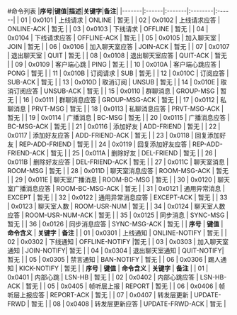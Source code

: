 #命令列表
|**序号**|**键值**|**描述**|**关键字**|**备注**|
|-------|:------|:-------|:--------|:------|
| 01 | 0x0101 | 上线请求 | ONLINE | 暂无 |
| 02 | 0x0102 |	上线请求应答 |	ONLINE-ACK | 暂无 |
| 03 | 0x0103 | 下线请求 | OFFLINE | 暂无 |
| 04 | 0x0104 | 下线请求应答 | OFFLINE-ACK | 暂无 |
| 05 | 0x0105 | 加入聊天室 | JOIN | 暂无 |
| 06 | 0x0106 | 加入聊天室应答 | JOIN-ACK | 暂无 |
| 07 | 0x0107 | 退出聊天室 | QUIT | 暂无 |
| 08 | 0x0108 | 退出聊天室应答 | QUIT-ACK | 暂无 |
| 09 | 0x0109 | 客户端心跳 | PING | 暂无 |
| 10 | 0x010A | 客户端心跳应答 | PONG | 暂无 |
| 11 | 0x010B | 订阅请求 | SUB | 暂无 |
| 12 | 0x010C | 订阅应答 | SUB-ACK | 暂无 |
| 13 | 0x010D | 取消订阅 | UNSUB | 暂无 |
| 14 | 0x010E | 取消订阅应答 | UNSUB-ACK | 暂无 |
| 15 | 0x0110 | 群聊消息 | GROUP-MSG | 暂无 |
| 16 | 0x0111 | 群聊消息应答 | GROUP-MSG-ACK | 暂无 |
| 17 | 0x0112 | 私聊消息 | PRVT-MSG | 暂无 |
| 18 | 0x0113 | 私聊消息应答 | PRVT-MSG-ACK | 暂无 |
| 19 | 0x0114 | 广播消息 | BC-MSG | 暂无 |
| 20 | 0x0115 | 广播消息应答 | BC-MSG-ACK | 暂无 |
| 21 | 0x0116 | 添加好友 | ADD-FRIEND | 暂无 |
| 22 | 0x0117 | 添加好友应答 | ADD-FRIEND-ACK | 暂无 |
| 23 | 0x0118 | 回复添加好友 | REP-ADD-FRIEND | 暂无 |
| 24 | 0x0119 | 回复添加好友应答 | REP-ADD-FRIEND-ACK | 暂无 |
| 25 | 0x011A | 删除好友 | DEL-FRIEND | 暂无 |
| 26 | 0x011B | 删除好友应答 | DEL-FRIEND-ACK | 暂无 |
| 27 | 0x011C | 聊天室消息 | ROOM-MSG | 暂无 |
| 28 | 0x011D | 聊天室消息应答 | ROOM-MSG-ACK | 暂无 |
| 29 | 0x011E | 聊天室广播消息 | ROOM-BC-MSG | 暂无 |
| 30 | 0x0120 | 聊天室广播消息应答 | ROOM-BC-MSG-ACK | 暂无 |
| 31 | 0x0121 | 通用异常消息 | EXCEPT | 暂无 |
| 32 | 0x0122 | 通用异常消息应答 | EXCEPT-ACK | 暂无 |
| 33 | 0x0123 | 聊天室人数 | ROOM-USR-NUM | 暂无 |
| 34 | 0x0124 | 聊天室人数应答 | ROOM-USR-NUM-ACK | 暂无 |
| 35 | 0x0125 | 同步消息 | SYNC-MSG | 暂无 |
| 36 | 0x0126 | 同步消息应答 | SYNC-MSG-ACK | 暂无 |
| **序号** | **键值** | **命令含义** | **关键字** | **备注** |
| 01 | 0x0301 | 上线通知 | ONLINE-NOTIFY | 暂无 |
| 02 | 0x0302 | 下线通知 | OFFLINE-NOTIFY |暂无 |
| 03 | 0x0303 | 加入聊天室通知 | JOIN-NOTIFY| 暂无 |
| 04 | 0x0304 | 退出聊天室通知 | QUIT-NOTIFY| 暂无 |
| 05 | 0x0305 | 禁言通知 | BAN-NOTIFY | 暂无 |
| 06 | 0x0306 | 踢人通知 | KICK-NOTIFY | 暂无 |
| **序号** | **键值** | **命令含义** | **关键字** | **备注** |
| 01 | 0x0401 | 内部心跳 | LSN-HB | 暂无 |
| 02 | 0x0402 | 内部心跳应答 | LSN-HB-ACK | 暂无 |
| 05 | 0x0405 | 帧听层上报 | REPORT | 暂无 |
| 06 | 0x0406 | 帧听层上报应答 | REPORT-ACK | 暂无 |
| 07 | 0x0407 | 转发层更新 | UPDATE-FRWD | 暂无 |
| 08 | 0x0408 | 转发层更新应答 | UPDATE-FRWD-ACK | 暂无 |
